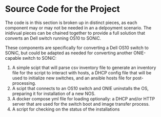 # Source Code for the Project

The code is in this section is broken up in distinct pieces, as each component may or may not be needed in an a delpoyment scenario. The inidivual pieces can be chained together to provide a full solution that converts an Dell switch running OS10 to SONiC.

These components are specifically for converting a Dell OS10 switch to SONiC, but could be adapted as needed for converting another ONIE-capable switch to SONiC:

1. A simple scipt that will parse csv inventory file to generate an inventory file for the script to interact with hosts, a DHCP config file that will be used to initialize new switches, and an ansible hosts file for post-processing.
2. A scipt that connects to an OS10 switch and ONIE uninstalls the OS, preparing it for installation of a new NOS.
3. A docker compose yml file for loading optionally: a DHCP and/or HTTP server that are used for the switch boot and image transfer process.
4. A script for checking on the status of the installations

